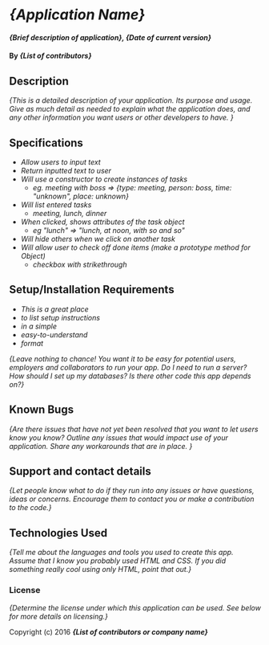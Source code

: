 <!-- template tricks:
-to change pairs to .pairs, "mv pairs .pairs"
-to delete the .git, "rm -rf .git"  -->


# _{Application Name}_

#### _{Brief description of application}, {Date of current version}_

#### By _**{List of contributors}**_

## Description

_{This is a detailed description of your application. Its purpose and usage.  Give as much detail as needed to explain what the application does, and any other information you want users or other developers to have. }_


## Specifications

* _Allow users to input text_
* _Return inputted text to user_
* _Will use a constructor to create instances of tasks_
  * _eg. meeting with boss => {type: meeting, person: boss, time: "unknown", place: unknown}_
* _Will list entered tasks_
  * _meeting, lunch, dinner_
* _When clicked, shows attributes of the task object_
  * _eg "lunch" => "lunch, at noon, with so and so"_
* _Will hide others when we click on another task_
* _Will allow user to check off done items (make a prototype method for Object)_
  * _checkbox with strikethrough_

## Setup/Installation Requirements

* _This is a great place_
* _to list setup instructions_
* _in a simple_
* _easy-to-understand_
* _format_

_{Leave nothing to chance! You want it to be easy for potential users, employers and collaborators to run your app. Do I need to run a server? How should I set up my databases? Is there other code this app depends on?}_

## Known Bugs

_{Are there issues that have not yet been resolved that you want to let users know you know?  Outline any issues that would impact use of your application.  Share any workarounds that are in place. }_

## Support and contact details

_{Let people know what to do if they run into any issues or have questions, ideas or concerns.  Encourage them to contact you or make a contribution to the code.}_

## Technologies Used

_{Tell me about the languages and tools you used to create this app. Assume that I know you probably used HTML and CSS. If you did something really cool using only HTML, point that out.}_

### License

*{Determine the license under which this application can be used.  See below for more details on licensing.}*

Copyright (c) 2016 **_{List of contributors or company name}_**
